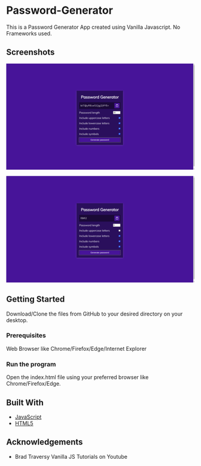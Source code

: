 # Password-Generator

This is a Password Generator App created using Vanilla Javascript. No Frameworks used.

## Screenshots
![](screenshot1.png)

![](screenshot2.png)

## Getting Started
Download/Clone the files from GitHub to your desired directory on your desktop.

### Prerequisites
Web Browser like Chrome/Firefox/Edge/Internet Explorer


### Run the program
Open the index.html file using your preferred browser like Chrome/Firefox/Edge.


## Built With

* [JavaScript](https://www.javascript.com/)
* [HTML5](https://html.com/)


## Acknowledgements

* Brad Traversy Vanilla JS Tutorials on Youtube

